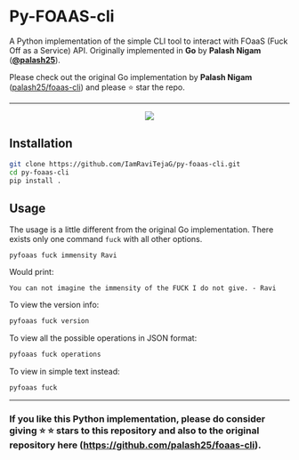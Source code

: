 # Py-FOAAS-cli

A Python implementation of the simple CLI tool to interact with FOaaS (Fuck Off as a Service) API. Originally implemented in **Go** by **Palash Nigam** ([**@palash25**](https://github.com/palash25)).

Please check out the original Go implementation by **Palash Nigam** ([palash25/foaas-cli](https://github.com/palash25/foaas-cli)) and please :star: star the repo.

***

<p align="center">
  <img src="https://github.com/IamRaviTejaG/py-foaas-cli/blob/master/assets/fuck.gif" />
</p>

## Installation
```bash
git clone https://github.com/IamRaviTejaG/py-foaas-cli.git
cd py-foaas-cli
pip install .
```

## Usage
The usage is a little different from the original Go implementation. There exists only one command `fuck` with all other options.

```
pyfoaas fuck immensity Ravi
```
Would print:
```
You can not imagine the immensity of the FUCK I do not give. - Ravi
```

To view the version info:
```bash
pyfoaas fuck version
```

To view all the possible operations in JSON format:
```bash
pyfoaas fuck operations
```
To view in simple text instead:
```bash
pyfoaas fuck
```

***
### If you like this Python implementation, please do consider giving :star: :star: stars to this repository and also to the original repository here (https://github.com/palash25/foaas-cli).
